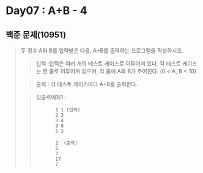# Day07 : A+B - 4
## 백준 문제(10951)
> 두 정수 A와 B를 입력받은 다음, A+B를 출력하는 프로그램을 작성하시오.
>
> >입력 :입력은 여러 개의 테스트 케이스로 이루어져 있다.
>> 각 테스트 케이스는 한 줄로 이루어져 있으며, 각 줄에 A와 B가 주어진다. (0 < A, B < 10)
>
>>출력 : 각 테스트 케이스마다 A+B를 출력한다.
>
> >입출력예제1 :
> >
>>            1 1 (입력)
>>            2 3
>>            3 4
>>            9 8
>>            5 2
> >
>>            2  (출력) 
> >            5
> >            7
> >            17
> >            7
>